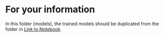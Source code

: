 # For your information

In this folder (models), the trained models should be duplicated from the folder in [Link to Notebook](../models).
